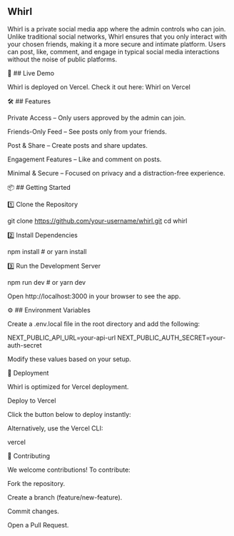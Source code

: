 ## Whirl

Whirl is a private social media app where the admin controls who can join. Unlike traditional social networks, Whirl ensures that you only interact with your chosen friends, making it a more secure and intimate platform. Users can post, like, comment, and engage in typical social media interactions without the noise of public platforms.

🚀 ## Live Demo

Whirl is deployed on Vercel. Check it out here: Whirl on Vercel

🛠 ## Features

Private Access – Only users approved by the admin can join.

Friends-Only Feed – See posts only from your friends.

Post & Share – Create posts and share updates.

Engagement Features – Like and comment on posts.

Minimal & Secure – Focused on privacy and a distraction-free experience.

📦 ## Getting Started

1️⃣ Clone the Repository

git clone https://github.com/your-username/whirl.git
cd whirl

2️⃣ Install Dependencies

npm install  # or yarn install

3️⃣ Run the Development Server

npm run dev  # or yarn dev

Open http://localhost:3000 in your browser to see the app.

⚙️ ## Environment Variables

Create a .env.local file in the root directory and add the following:

NEXT_PUBLIC_API_URL=your-api-url
NEXT_PUBLIC_AUTH_SECRET=your-auth-secret

Modify these values based on your setup.

🚀 Deployment

Whirl is optimized for Vercel deployment.

Deploy to Vercel

Click the button below to deploy instantly:



Alternatively, use the Vercel CLI:

vercel

🤝 Contributing

We welcome contributions! To contribute:

Fork the repository.

Create a branch (feature/new-feature).

Commit changes.

Open a Pull Request.
